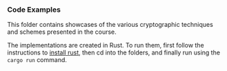 ### Code Examples
This folder contains showcases of the various cryptographic techniques and schemes presented in the course. 

The implementations are created in Rust. To run them, first follow the instructions to [install rust](https://www.rust-lang.org/tools/install), then cd into the folders, and finally run using the `cargo run` command.
